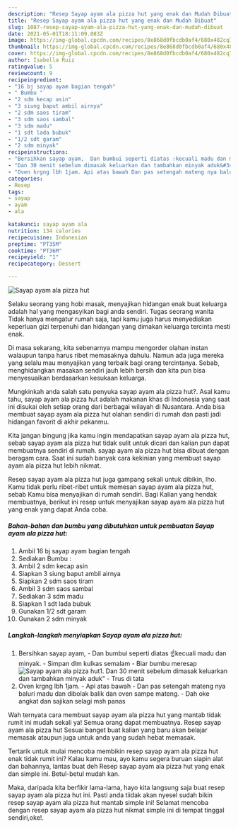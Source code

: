 ```yaml
---
description: "Resep Sayap ayam ala pizza hut yang enak dan Mudah Dibuat"
title: "Resep Sayap ayam ala pizza hut yang enak dan Mudah Dibuat"
slug: 1087-resep-sayap-ayam-ala-pizza-hut-yang-enak-dan-mudah-dibuat
date: 2021-05-01T18:11:09.083Z
image: https://img-global.cpcdn.com/recipes/8e868d0fbcdb0af4/680x482cq70/sayap-ayam-ala-pizza-hut-foto-resep-utama.jpg
thumbnail: https://img-global.cpcdn.com/recipes/8e868d0fbcdb0af4/680x482cq70/sayap-ayam-ala-pizza-hut-foto-resep-utama.jpg
cover: https://img-global.cpcdn.com/recipes/8e868d0fbcdb0af4/680x482cq70/sayap-ayam-ala-pizza-hut-foto-resep-utama.jpg
author: Isabella Ruiz
ratingvalue: 5
reviewcount: 9
recipeingredient:
- "16 bj sayap ayam bagian tengah"
- " Bumbu "
- "2 sdm kecap asin"
- "3 siung baput ambil airnya"
- "2 sdm saos tiram"
- "3 sdm saos sambal"
- "3 sdm madu"
- "1 sdt lada bubuk"
- "1/2 sdt garam"
- "2 sdm minyak"
recipeinstructions:
- "Bersihkan sayap ayam,  Dan bumbui seperti diatas ☝kecuali madu dan minyak. Simpan dlm kulkas semalam Biar bumbu meresap"
- "Dan 30 menit sebelum dimasak keluarkan dan tambahkan minyak aduk&#34; Trus di tata"
- "Oven krgng lbh 1jam. Api atas bawah Dan pas setengah mateng nya baluri madu dan dibolak balik dan oven sampe mateng. Dah oke angkat dan sajikan selagi msh panas"
categories:
- Resep
tags:
- sayap
- ayam
- ala

katakunci: sayap ayam ala 
nutrition: 134 calories
recipecuisine: Indonesian
preptime: "PT35M"
cooktime: "PT36M"
recipeyield: "1"
recipecategory: Dessert

---
```



![Sayap ayam ala pizza hut](https://img-global.cpcdn.com/recipes/8e868d0fbcdb0af4/680x482cq70/sayap-ayam-ala-pizza-hut-foto-resep-utama.jpg)

Selaku seorang yang hobi masak, menyajikan hidangan enak buat keluarga adalah hal yang mengasyikan bagi anda sendiri. Tugas seorang  wanita Tidak hanya mengatur rumah saja, tapi kamu juga harus menyediakan keperluan gizi terpenuhi dan hidangan yang dimakan keluarga tercinta mesti enak.

Di masa  sekarang, kita sebenarnya mampu mengorder olahan instan walaupun tanpa harus ribet memasaknya dahulu. Namun ada juga mereka yang selalu mau menyajikan yang terbaik bagi orang tercintanya. Sebab, menghidangkan masakan sendiri jauh lebih bersih dan kita pun bisa menyesuaikan berdasarkan kesukaan keluarga. 



Mungkinkah anda salah satu penyuka sayap ayam ala pizza hut?. Asal kamu tahu, sayap ayam ala pizza hut adalah makanan khas di Indonesia yang saat ini disukai oleh setiap orang dari berbagai wilayah di Nusantara. Anda bisa membuat sayap ayam ala pizza hut olahan sendiri di rumah dan pasti jadi hidangan favorit di akhir pekanmu.

Kita jangan bingung jika kamu ingin mendapatkan sayap ayam ala pizza hut, sebab sayap ayam ala pizza hut tidak sulit untuk dicari dan kalian pun dapat membuatnya sendiri di rumah. sayap ayam ala pizza hut bisa dibuat dengan beragam cara. Saat ini sudah banyak cara kekinian yang membuat sayap ayam ala pizza hut lebih nikmat.

Resep sayap ayam ala pizza hut juga gampang sekali untuk dibikin, lho. Kamu tidak perlu ribet-ribet untuk memesan sayap ayam ala pizza hut, sebab Kamu bisa menyajikan di rumah sendiri. Bagi Kalian yang hendak membuatnya, berikut ini resep untuk menyajikan sayap ayam ala pizza hut yang enak yang dapat Anda coba.

<!--inarticleads1-->

##### Bahan-bahan dan bumbu yang dibutuhkan untuk pembuatan Sayap ayam ala pizza hut:

1. Ambil 16 bj sayap ayam bagian tengah
1. Sediakan  Bumbu :
1. Ambil 2 sdm kecap asin
1. Siapkan 3 siung baput ambil airnya
1. Siapkan 2 sdm saos tiram
1. Ambil 3 sdm saos sambal
1. Sediakan 3 sdm madu
1. Siapkan 1 sdt lada bubuk
1. Gunakan 1/2 sdt garam
1. Gunakan 2 sdm minyak




<!--inarticleads2-->

##### Langkah-langkah menyiapkan Sayap ayam ala pizza hut:

1. Bersihkan sayap ayam,  - Dan bumbui seperti diatas ☝kecuali madu dan minyak. - Simpan dlm kulkas semalam - Biar bumbu meresap
<img src="https://img-global.cpcdn.com/steps/9db457e88075bf88/160x128cq70/sayap-ayam-ala-pizza-hut-langkah-memasak-1-foto.jpg" alt="Sayap ayam ala pizza hut">1. Dan 30 menit sebelum dimasak keluarkan dan tambahkan minyak aduk&#34; - Trus di tata
1. Oven krgng lbh 1jam. - Api atas bawah - Dan pas setengah mateng nya baluri madu dan dibolak balik dan oven sampe mateng. - Dah oke angkat dan sajikan selagi msh panas




Wah ternyata cara membuat sayap ayam ala pizza hut yang mantab tidak rumit ini mudah sekali ya! Semua orang dapat membuatnya. Resep sayap ayam ala pizza hut Sesuai banget buat kalian yang baru akan belajar memasak ataupun juga untuk anda yang sudah hebat memasak.

Tertarik untuk mulai mencoba membikin resep sayap ayam ala pizza hut enak tidak rumit ini? Kalau kamu mau, ayo kamu segera buruan siapin alat dan bahannya, lantas buat deh Resep sayap ayam ala pizza hut yang enak dan simple ini. Betul-betul mudah kan. 

Maka, daripada kita berfikir lama-lama, hayo kita langsung saja buat resep sayap ayam ala pizza hut ini. Pasti anda tiidak akan nyesel sudah bikin resep sayap ayam ala pizza hut mantab simple ini! Selamat mencoba dengan resep sayap ayam ala pizza hut nikmat simple ini di tempat tinggal sendiri,oke!.

